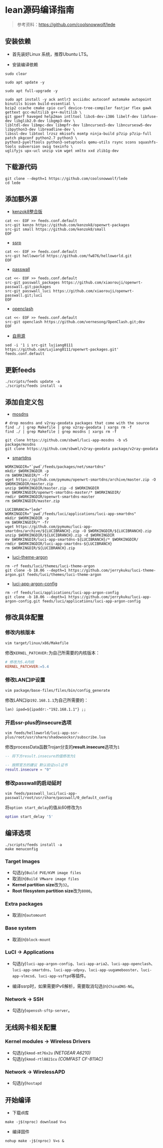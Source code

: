 # lean源码编译指南

> 参考资料：<https://github.com/coolsnowwolf/lede>

## 安装依赖

+ 首先装好Linux 系统，推荐Ubuntu LTS。

+ 安装编译依赖

```shell
sudo clear
```

```shell
sudo apt update -y
```

```shell
sudo apt full-upgrade -y
```

```shell
sudo apt install -y ack antlr3 asciidoc autoconf automake autopoint binutils bison build-essential \
bzip2 ccache cmake cpio curl device-tree-compiler fastjar flex gawk gettext gcc-multilib g++-multilib \
git gperf haveged help2man intltool libc6-dev-i386 libelf-dev libfuse-dev libglib2.0-dev libgmp3-dev \
libltdl-dev libmpc-dev libmpfr-dev libncurses5-dev libncursesw5-dev libpython3-dev libreadline-dev \
libssl-dev libtool lrzsz mkisofs msmtp ninja-build p7zip p7zip-full patch pkgconf python2.7 python3 \
python3-pyelftools python3-setuptools qemu-utils rsync scons squashfs-tools subversion swig texinfo \
uglifyjs upx-ucl unzip vim wget xmlto xxd zlib1g-dev
```

## 下载源代码

```shell
git clone --depth=1 https://github.com/coolsnowwolf/lede
cd lede
```

## 添加额外源

+ [kenzok8整合版](https://github.com/kenzok8/openwrt-packages)

```shell
cat <<- EOF >> feeds.conf.default
src-git kenzo https://github.com/kenzok8/openwrt-packages
src-git small https://github.com/kenzok8/small
EOF
```

+ [ssrp](https://github.com/fw876/helloworld)

```shell
cat <<- EOF >> feeds.conf.default
src-git helloworld https://github.com/fw876/helloworld.git
EOF
```

+ [passwall](https://github.com/xiaorouji/openwrt-passwall)

```shell
cat <<- EOF >> feeds.conf.default
src-git passwall_packages https://github.com/xiaorouji/openwrt-passwall.git;packages
src-git passwall_luci https://github.com/xiaorouji/openwrt-passwall.git;luci
EOF
```

+ [openclash](https://github.com/vernesong/OpenClash/tree/dev)

```shell
cat <<- EOF >> feeds.conf.default
src-git openclash https://github.com/vernesong/OpenClash.git;dev
EOF
```

+ [自用源](https://github.com/Lujiang0111/openwrt-packages)

```shell
sed -i '1 i src-git lujiang0111 https://github.com/Lujiang0111/openwrt-packages.git' feeds.conf.default
```

## 更新feeds

```shell
./scripts/feeds update -a
./scripts/feeds install -a
```

## 添加自定义包

+ [mosdns](https://github.com/sbwml/luci-app-mosdns)

```shell
# drop mosdns and v2ray-geodata packages that come with the source
find ./ | grep Makefile | grep v2ray-geodata | xargs rm -f
find ./ | grep Makefile | grep mosdns | xargs rm -f

git clone https://github.com/sbwml/luci-app-mosdns -b v5 package/mosdns
git clone https://github.com/sbwml/v2ray-geodata package/v2ray-geodata
```

+ [smartdns](https://github.com/pymumu/luci-app-smartdns)

```shell
WORKINGDIR="`pwd`/feeds/packages/net/smartdns"
mkdir $WORKINGDIR -p
rm $WORKINGDIR/* -fr
wget https://github.com/pymumu/openwrt-smartdns/archive/master.zip -O $WORKINGDIR/master.zip
unzip $WORKINGDIR/master.zip -d $WORKINGDIR
mv $WORKINGDIR/openwrt-smartdns-master/* $WORKINGDIR/
rmdir $WORKINGDIR/openwrt-smartdns-master
rm $WORKINGDIR/master.zip

LUCIBRANCH="lede"
WORKINGDIR="`pwd`/feeds/luci/applications/luci-app-smartdns"
mkdir $WORKINGDIR -p
rm $WORKINGDIR/* -fr
wget https://github.com/pymumu/luci-app-smartdns/archive/${LUCIBRANCH}.zip -O $WORKINGDIR/${LUCIBRANCH}.zip
unzip $WORKINGDIR/${LUCIBRANCH}.zip -d $WORKINGDIR
mv $WORKINGDIR/luci-app-smartdns-${LUCIBRANCH}/* $WORKINGDIR/
rmdir $WORKINGDIR/luci-app-smartdns-${LUCIBRANCH}
rm $WORKINGDIR/${LUCIBRANCH}.zip
```

+ [luci-theme-argon](https://github.com/jerrykuku/luci-theme-argon/tree/18.06)

```shell
rm -rf feeds/luci/themes/luci-theme-argon
git clone -b 18.06 --depth=1 https://github.com/jerrykuku/luci-theme-argon.git feeds/luci/themes/luci-theme-argon
```

+ [luci-app-argon-config](https://github.com/jerrykuku/luci-app-argon-config/tree/18.06)

```shell
rm -rf feeds/luci/applications/luci-app-argon-config
git clone -b 18.06 --depth=1 https://github.com/jerrykuku/luci-app-argon-config.git feeds/luci/applications/luci-app-argon-config
```

## 修改具体配置

### 修改内核版本

```shell
vim target/linux/x86/Makefile
```

修改`KERNEL_PATCHVER:`为自己所需要的内核版本：

```makefile
# 修改为5.4内核
KERNEL_PATCHVER:=5.4
```

### 修改LAN口IP设置

```shell
vim package/base-files/files/bin/config_generate
```

修改LAN口ip`192.168.1.1`为自己所需要的：

```shell
lan) ipad=${ipaddr:-"192.168.1.1"} ;;
```

### 开启ssr-plus的insecure选项

```shell
vim feeds/helloworld/luci-app-ssr-plus/root/usr/share/shadowsocksr/subscribe.lua
```

修改processData函数Trojan分支的**result.insecure**选项为`1`

```lua
-- 将下方result.insecure的值修改为1

-- 按照官方的建议 默认验证ssl证书
result.insecure = "0"
```

### 修改passwall的启动延时

```shell
vim feeds/passwall_luci/luci-app-passwall/root/usr/share/passwall/0_default_config
```

将`option start_delay`的值从60修改为`5`

```lua
option start_delay '5'
```

## 编译选项

```shell
./scripts/feeds install -a
make menuconfig
```

### Target Images

+ 勾选(y)`Build PVE/KVM image files`
+ 取消(n)`Build VMware image files`
+ **Kernel partition size**改为`32`。
+ **Root filesystem partition size**改为`8000`。

### Extra packages

+ 取消(n)`automount`

### Base system

+ 取消(n)`block-mount`

### LuCI -> Applications

+ 勾选(y)`luci-app-argon-config`、`luci-app-aria2`、`luci-app-openclash`、`luci-app-smartdns`、`luci-app-udpxy`、`luci-app-uugamebooster`、`luci-app-vlmcsd`、`luci-app-vsftpd`等插件。

+ 编译ssrp时，如果需要IPv6解析，需要取消勾选(n)`ChinaDNS-NG`。

### Network -> SSH

+ 勾选(y)`openssh-sftp-server`。

## 无线网卡相关配置

### Kernel modules -> Wireless Drivers

+ 勾选(y)`kmod-mt76x2u` *(NETGEAR A6210)*
+ 勾选(y)`kmod-rtl8821cu` *(COMFAST CF-811AC)*

### Network -> WirelessAPD

+ 勾选(y)`hostapd`

## 开始编译

+ 下载dl库

```shell
make -j$(nproc) download V=s
```

+ 编译固件

```shell
nohup make -j$(nproc) V=s &
```
